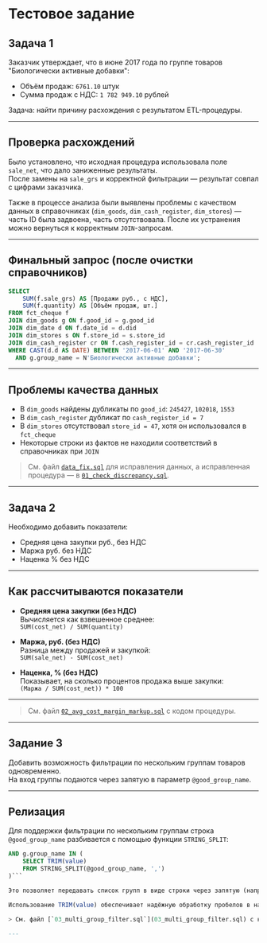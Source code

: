 # Тестовое задание

## Задача 1

Заказчик утверждает, что в июне 2017 года по группе товаров "Биологически активные добавки":

- Объём продаж: `6761.10` штук  
- Сумма продаж с НДС: `1 782 949.10` рублей

Задача: найти причину расхождения с результатом ETL-процедуры.

---

## Проверка расхождений

Было установлено, что исходная процедура использовала поле `sale_net`, что дало заниженные результаты.  
После замены на `sale_grs` и корректной фильтрации — результат совпал с цифрами заказчика.

Также в процессе анализа были выявлены проблемы с качеством данных в справочниках (`dim_goods`, `dim_cash_register`, `dim_stores`) — часть ID была задвоена, часть отсутствовала. После их устранения можно вернуться к корректным `JOIN`-запросам.

---

## Финальный запрос (после очистки справочников)

```sql
SELECT 
    SUM(f.sale_grs) AS [Продажи руб., с НДС],
    SUM(f.quantity) AS [Объём продаж, шт.]
FROM fct_cheque f
JOIN dim_goods g ON f.good_id = g.good_id
JOIN dim_date d ON f.date_id = d.did
JOIN dim_stores s ON f.store_id = s.store_id
JOIN dim_cash_register cr ON f.cash_register_id = cr.cash_register_id
WHERE CAST(d.d AS DATE) BETWEEN '2017-06-01' AND '2017-06-30'
  AND g.group_name = N'Биологически активные добавки';
```

---

## Проблемы качества данных

- В `dim_goods` найдены дубликаты по `good_id`: `245427`, `102018`, `1553`
- В `dim_cash_register` дубликат по `cash_register_id = 7`
- В `dim_stores` отсутствовал `store_id = 47`, хотя он использовался в `fct_cheque`
- Некоторые строки из фактов не находили соответствий в справочниках при `JOIN`

> См. файл [`data_fix.sql`](data_fix.sql) для исправления данных, а исправленная процедура — в [`01_check_discrepancy.sql`](01_check_discrepancy.sql).

---

## Задача 2

Необходимо добавить показатели:
- Средняя цена закупки руб., без НДС
- Маржа руб. без НДС
- Наценка % без НДС

---

## Как рассчитываются показатели

- **Средняя цена закупки (без НДС)**  
  Вычисляется как взвешенное среднее:  
  `SUM(cost_net) / SUM(quantity)`

- **Маржа, руб. (без НДС)**  
  Разница между продажей и закупкой:  
  `SUM(sale_net) - SUM(cost_net)`

- **Наценка, % (без НДС)**  
  Показывает, на сколько процентов продажа выше закупки:  
  `(Маржа / SUM(cost_net)) * 100`

---

> См. файл [`02_avg_cost_margin_markup.sql`](02_avg_cost_margin_markup.sql) с кодом процедуры.

---

## Задание 3

Добавить возможность фильтрации по нескольким группам товаров одновременно.  
На вход группы подаются через запятую в параметр `@good_group_name`.

---

## Релизация

Для поддержки фильтрации по нескольким группам строка `@good_group_name` разбивается с помощью функции `STRING_SPLIT`:

```sql
AND g.group_name IN (
    SELECT TRIM(value)
    FROM STRING_SPLIT(@good_group_name, ',')
)```

Это позволяет передавать список групп в виде строки через запятую (например, 'БАДы,Косметика') и корректно фильтровать товары по каждой из них.

Использование TRIM(value) обеспечивает надёжную обработку пробелов в названиях.

> См. файл [`03_multi_group_filter.sql`](03_multi_group_filter.sql) с кодом процедуры.

---

